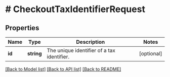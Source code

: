 # # CheckoutTaxIdentifierRequest

## Properties

Name | Type | Description | Notes
------------ | ------------- | ------------- | -------------
**id** | **string** | The unique identifier of a tax identifier. | [optional]

[[Back to Model list]](../../README.md#models) [[Back to API list]](../../README.md#endpoints) [[Back to README]](../../README.md)

